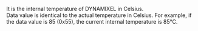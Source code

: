 It is the internal temperature of DYNAMIXEL in Celsius.  
Data value is identical to the actual temperature in Celsius. For example, if the data value is 85 (0x55), the current internal temperature is 85&deg;C.
